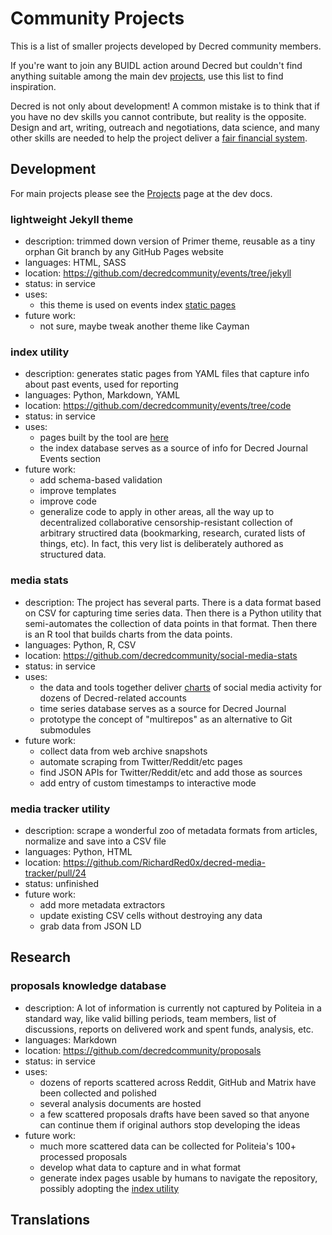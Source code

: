 # Community Projects

This is a list of smaller projects developed by Decred community members.

If you're want to join any BUIDL action around Decred but couldn't find anything suitable among the main dev [projects](https://devdocs.decred.org/projects/), use this list to find inspiration.

Decred is not only about development! A common mistake is to think that if you have no dev skills you cannot contribute, but reality is the opposite. Design and art, writing, outreach and negotiations, data science, and many other skills are needed to help the project deliver a [fair financial system](https://docs.decred.org/governance/decred-constitution/).

## Development

For main projects please see the [Projects](https://devdocs.decred.org/projects/) page at the dev docs.

### lightweight Jekyll theme

- description: trimmed down version of Primer theme, reusable as a tiny orphan Git branch by any GitHub Pages website
- languages: HTML, SASS
- location: https://github.com/decredcommunity/events/tree/jekyll
- status: in service
- uses:
  - this theme is used on events index [static pages](https://decredcommunity.github.io/events/index/)
- future work:
  - not sure, maybe tweak another theme like Cayman

### index utility

- description: generates static pages from YAML files that capture info about past events, used for reporting
- languages: Python, Markdown, YAML
- location: https://github.com/decredcommunity/events/tree/code
- status: in service
- uses:
  - pages built by the tool are [here](https://decredcommunity.github.io/events/index/)
  - the index database serves as a source of info for Decred Journal Events section
- future work:
  - add schema-based validation
  - improve templates
  - improve code
  - generalize code to apply in other areas, all the way up to decentralized collaborative censorship-resistant collection of arbitrary structired data (bookmarking, research, curated lists of things, etc). In fact, this very list is deliberately authored as structured data.

### media stats

- description: The project has several parts. There is a data format based on CSV for capturing time series data. Then there is a Python utility that semi-automates the collection of data points in that format. Then there is an R tool that builds charts from the data points.
- languages: Python, R, CSV
- location: https://github.com/decredcommunity/social-media-stats
- status: in service
- uses:
  - the data and tools together deliver [charts](https://github.com/decredcommunity/social-media-stats/blob/graphs/graphs/index.md) of social media activity for dozens of Decred-related accounts
  - time series database serves as a source for Decred Journal
  - prototype the concept of "multirepos" as an alternative to Git submodules
- future work:
  - collect data from web archive snapshots
  - automate scraping from Twitter/Reddit/etc pages
  - find JSON APIs for Twitter/Reddit/etc and add those as sources
  - add entry of custom timestamps to interactive mode

### media tracker utility

- description: scrape a wonderful zoo of metadata formats from articles, normalize and save into a CSV file
- languages: Python, HTML
- location: https://github.com/RichardRed0x/decred-media-tracker/pull/24
- status: unfinished
- future work:
  - add more metadata extractors
  - update existing CSV cells without destroying any data
  - grab data from JSON LD

## Research

### proposals knowledge database

- description: A lot of information is currently not captured by Politeia in a standard way, like valid billing periods, team members, list of discussions, reports on delivered work and spent funds, analysis, etc.
- languages: Markdown
- location: https://github.com/decredcommunity/proposals
- status: in service
- uses:
  - dozens of reports scattered across Reddit, GitHub and Matrix have been collected and polished
  - several analysis documents are hosted
  - a few scattered proposals drafts have been saved so that anyone can continue them if original authors stop developing the ideas
- future work:
  - much more scattered data can be collected for Politeia's 100+ processed proposals
  - develop what data to capture and in what format
  - generate index pages usable by humans to navigate the repository, possibly adopting the [index utility](#index-utility)

## Translations
